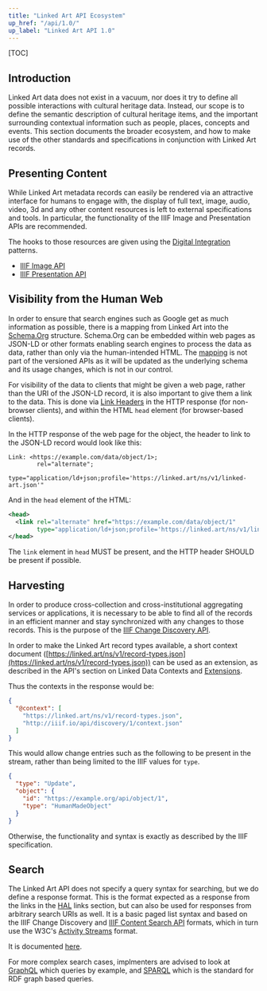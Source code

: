 ```yaml
---
title: "Linked Art API Ecosystem"
up_href: "/api/1.0/"
up_label: "Linked Art API 1.0"
---
```


[TOC]

## Introduction

Linked Art data does not exist in a vacuum, nor does it try to define all possible interactions with cultural heritage data. Instead, our scope is to define the semantic description of cultural heritage items, and the important surrounding contextual information such as people, places, concepts and events. This section documents the broader ecosystem, and how to make use of the other standards and specifications in conjunction with Linked Art records.


## Presenting Content

While Linked Art metadata records can easily be rendered via an attractive interface for humans to engage with, the display of full text, image, audio, video, 3d and any other content resources is left to external specifications and tools. In particular, the functionality of the IIIF Image and Presentation APIs are recommended.

The hooks to those resources are given using the [Digital Integration](/model/digital) patterns.

* [IIIF Image API](https://iiif.io/api/image/)
* [IIIF Presentation API](https://iiif.io/api/presentation/)


## Visibility from the Human Web

In order to ensure that search engines such as Google get as much information as possible, there is a mapping from Linked Art into the [Schema.Org](https://schema.org/) structure. Schema.Org can be embedded within web pages as JSON-LD or other formats enabling search engines to process the data as data, rather than only via the human-intended HTML. The [mapping](/cookbook/mappings/schema.org/) is not part of the versioned APIs as it will be updated as the underlying schema and its usage changes, which is not in our control.

For visibility of the data to clients that might be given a web page, rather than the URI of the JSON-LD record, it is also important to give them a link to the data. This is done via [Link Headers](https://www.rfc-editor.org/rfc/rfc8288.html) in the HTTP response (for non-browser clients), and within the HTML `head` element (for browser-based clients).

In the HTTP response of the web page for the object, the header to link to the JSON-LD record would look like this:

```
Link: <https://example.com/data/object/1>;
        rel="alternate";
        type="application/ld+json;profile='https://linked.art/ns/v1/linked-art.json'"
```

And in the `head` element of the HTML:

```XML
<head>
  <link rel="alternate" href="https://example.com/data/object/1" 
        type="application/ld+json;profile='https://linked.art/ns/v1/linked-art.json'"/>
</head>
```

The `link` element in `head` MUST be present, and the HTTP header SHOULD be present if possible.


## Harvesting

In order to produce cross-collection and cross-institutional aggregating services or applications, it is necessary to be able to find all of the records in an efficient manner and stay synchronized with any changes to those records.  This is the purpose of the [IIIF Change Discovery API](https://iiif.io/api/discovery/). 

In order to make the Linked Art record types available, a short context document ([https://linked.art/ns/v1/record-types.json](https://linked.art/ns/v1/record-types.json)) can be used as an extension, as described in the API's section on Linked Data Contexts and [Extensions](https://iiif.io/api/discovery/1.0/#342-extensions).

Thus the contexts in the response would be:

```json
{
  "@context": [
    "https://linked.art/ns/v1/record-types.json",
    "http://iiif.io/api/discovery/1/context.json"
  ]
}
```

This would allow change entries such as the following to be present in the stream, rather than being limited to the IIIF values for `type`.

```json
{
  "type": "Update",
  "object": {
    "id": "https://example.org/api/object/1",
    "type": "HumanMadeObject"
  }
}
```

Otherwise, the functionality and syntax is exactly as described by the IIIF specification.


## Search

The Linked Art API does not specify a query syntax for searching, but we do define a response format. This is the format expected as a response from the links in the [HAL](../hal/) links section, but can also be used for responses from arbitrary search URIs as well.  It is a basic paged list syntax and based on the IIIF Change Discovery and [IIIF Content Search API](https://iiif.io/api/search/) formats, which in turn use the W3C's [Activity Streams](https://www.w3.org/TR/activitystreams-core/) format.

It is documented [here](search.html).

For more complex search cases, implmenters are advised to look at [GraphQL](https://graphql.org/) which queries by example, and [SPARQL](https://www.w3.org/TR/sparql11-query/) which is the standard for RDF graph based queries.
